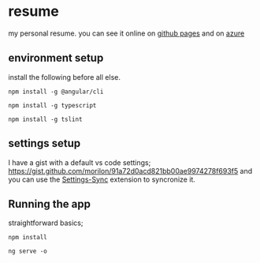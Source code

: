 # resume
my personal resume. you can see it online on [github pages](https://morilon.github.io/morilon/) and on [azure](https://muriloalmeida.azurewebsites.net/)

## environment setup
install the following before all else.

```npm
npm install -g @angular/cli
```

```npm
npm install -g typescript
```

```npm
npm install -g tslint
```

## settings setup
I have a gist with a default vs code settings; https://gist.github.com/morilon/91a72d0acd821bb00ae9974278f693f5 and you can use the [Settings-Sync](https://marketplace.visualstudio.com/items?itemName=Shan.code-settings-sync) extension to syncronize it.

## Running the app
straightforward basics;

```npm
npm install
```

```ng
ng serve -o
```
